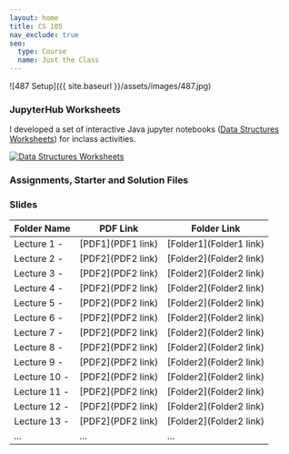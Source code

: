 ```yaml
---
layout: home
title: CS 105 
nav_exclude: true
seo:
  type: Course
  name: Just the Class
---
```

![487 Setup]({{ site.baseurl }}/assets/images/487.jpg)


### JupyterHub Worksheets

I developed a set of interactive Java jupyter notebooks ([Data Structures
Worksheets](https://github.com/CoffeePoweredComputers/487-data-structures-worksheets))
for inclass activities.

[![Data Structures Worksheets](https://github-readme-stats.vercel.app/api/pin/?username=CoffeePoweredComputers&repo=487-data-structures-worksheets)](https://github.com/CoffeePoweredComputers/487-data-structures-worksheets)

### Assignments, Starter and Solution Files


### Slides

| Folder Name | PDF Link | Folder Link |
|-------------|-----------|-------------|
| Lecture 1  - | [PDF1](PDF1 link) | [Folder1](Folder1 link) |
| Lecture 2  - | [PDF2](PDF2 link) | [Folder2](Folder2 link) |
| Lecture 3  - | [PDF2](PDF2 link) | [Folder2](Folder2 link) |
| Lecture 4  - | [PDF2](PDF2 link) | [Folder2](Folder2 link) |
| Lecture 5  - | [PDF2](PDF2 link) | [Folder2](Folder2 link) |
| Lecture 6  - | [PDF2](PDF2 link) | [Folder2](Folder2 link) |
| Lecture 7  - | [PDF2](PDF2 link) | [Folder2](Folder2 link) |
| Lecture 8  - | [PDF2](PDF2 link) | [Folder2](Folder2 link) |
| Lecture 9  - | [PDF2](PDF2 link) | [Folder2](Folder2 link) |
| Lecture 10 - | [PDF2](PDF2 link) | [Folder2](Folder2 link) |
| Lecture 11 - | [PDF2](PDF2 link) | [Folder2](Folder2 link) |
| Lecture 12 - | [PDF2](PDF2 link) | [Folder2](Folder2 link) |
| Lecture 13 - | [PDF2](PDF2 link) | [Folder2](Folder2 link) |
| ... | ... | ... |

